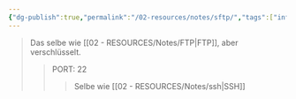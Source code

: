```yaml
---
{"dg-publish":true,"permalink":"/02-resources/notes/sftp/","tags":["informatik/netzwerk/protokoll"],"noteIcon":"","updated":"2025-10-09T14:48:55.000+02:00"}
---
```


>Das selbe wie [[02 - RESOURCES/Notes/FTP\|FTP]], aber verschlüsselt.
>>PORT: 22
>>>Selbe wie [[02 - RESOURCES/Notes/ssh\|SSH]]